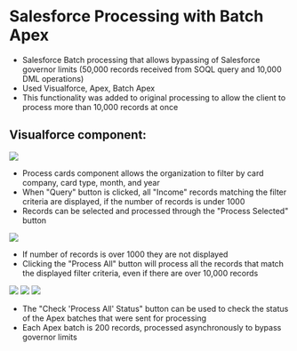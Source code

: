 # Salesforce Processing with Batch Apex

* Salesforce Batch processing that allows bypassing of Salesforce governor limits (50,000 records received from SOQL query and 10,000 DML operations)
* Used Visualforce, Apex, Batch Apex
* This functionality was added to original processing to allow the client to process more than 10,000 records at once

Visualforce component:
---
<img src="https://raw.github.com/elizabethtian/salesforce-batch-processing/master/query.png"/>

* Process cards component allows the organization to filter by card company, card type, month, and year
* When "Query" button is clicked, all "Income" records matching the filter criteria are displayed, if the number of records is under 1000
* Records can be selected and processed through the "Process Selected" button

<img src="https://raw.github.com/elizabethtian/salesforce-batch-processing/master/processall.png"/>

* If number of records is over 1000 they are not displayed
* Clicking the "Process All" button will process all the records that match the displayed filter criteria, even if there are over 10,000 records

<img src="https://raw.github.com/elizabethtian/salesforce-batch-processing/master/check.png"/>
<img src="https://raw.github.com/elizabethtian/salesforce-batch-processing/master/query.png"/>
<img src="https://raw.github.com/elizabethtian/salesforce-batch-processing/master/query.png"/>

* The "Check 'Process All' Status" button can be used to check the status of the Apex batches that were sent for processing
* Each Apex batch is 200 records, processed asynchronously to bypass governor limits 
